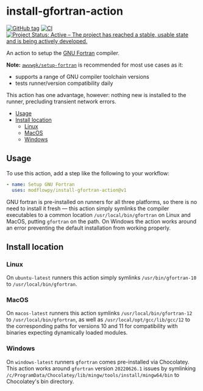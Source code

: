 # install-gfortran-action

[![GitHub tag](https://img.shields.io/github/tag/modflowpy/install-gfortran-action.svg)](https://github.com/modflowpy/install-gfortran-action/tags/latest)
[![CI](https://github.com/modflowpy/install-gfortran-action/actions/workflows/ci.yml/badge.svg?branch=main)](https://github.com/modflowpy/install-gfortran-action/actions/workflows/ci.yml)
[![Project Status: Active – The project has reached a stable, usable state and is being actively developed.](https://www.repostatus.org/badges/latest/active.svg)](https://www.repostatus.org/#active)

An action to setup the [GNU Fortran](https://gcc.gnu.org/fortran/) compiler.

**Note:** [`awvwgk/setup-fortran`](https://github.com/awvwgk/setup-fortran) is recommended for most use cases as it:

- supports a range of GNU compiler toolchain versions
- tests runner/version compatibility daily

This action has one advantage, however: nothing new is installed to the runner, precluding transient network errors.

<!-- START doctoc generated TOC please keep comment here to allow auto update -->
<!-- DON'T EDIT THIS SECTION, INSTEAD RE-RUN doctoc TO UPDATE -->

- [Usage](#usage)
- [Install location](#install-location)
  - [Linux](#linux)
  - [MacOS](#macos)
  - [Windows](#windows)

<!-- END doctoc generated TOC please keep comment here to allow auto update -->

## Usage

To use this action, add a step like the following to your workflow:

```yaml
- name: Setup GNU Fortran
  uses: modflowpy/install-gfortran-action@v1
```

GNU fortran is pre-installed on runners for all three platforms, so there is no need to install it fresh &mdash; this action simply symlinks the compiler executables to a common location `/usr/local/bin/gfortran` on Linux and MacOS, putting `gfortran` on the path. On Windows the action works around an error preventing the default installation from working properly.

## Install location

### Linux

On `ubuntu-latest` runners this action simply symlinks `/usr/bin/gfortran-10` to `/usr/local/bin/gfortran`.

### MacOS

On `macos-latest` runners this action symlinks `/usr/local/bin/gfortran-12` to `/usr/local/bin/gfortran`, as well as `/usr/local/opt/gcc/lib/gcc/12` to the corresponding paths for versions 10 and 11 for compatibility with binaries expecting dynamically loaded modules.

### Windows

On `windows-latest` runners `gfortran` comes pre-installed via Chocolatey. This action works around `gfortran` version `20220626.1` issues by symlinking `/c/ProgramData/Chocolatey/lib/mingw/tools/install/mingw64/bin` to Chocolatey's bin directory.
